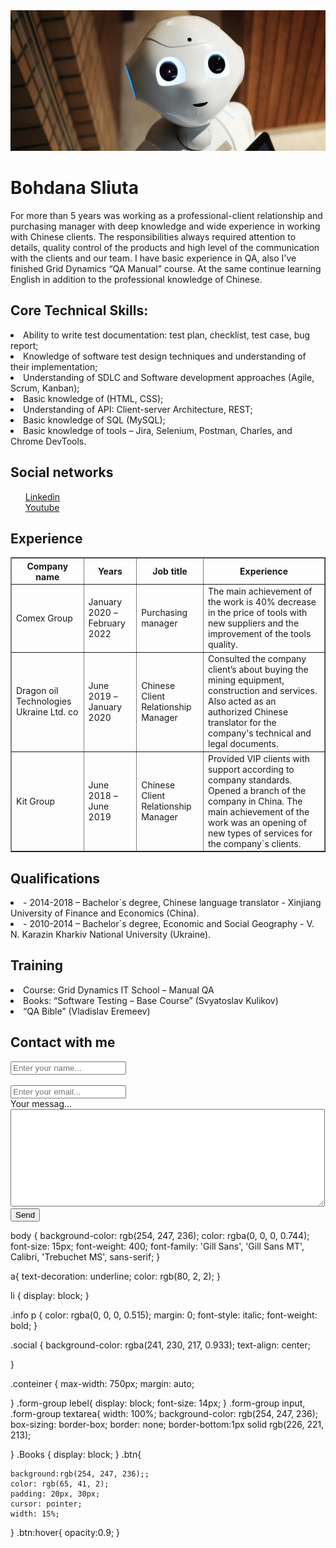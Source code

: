 <!DOCTYPE html>
<html lang="en">
<head>
  <meta charset="UTF-8">
  <title>Bohdana Sliuta CV</title>
  <link href="C:\Users\38066\сайт\sit\staly.css" rel="stylesheet" type="text/css">
<div class="conteiner">
    <script src="/js/styl.js"></script>
</head>
<body>
<div class="info">
<img src="31.jpg " width="750px"/>
<h1>Bohdana Sliuta</h1>
<p><em></em>For more than 5 years was working as a professional-client relationship and purchasing manager with deep knowledge and wide experience in working with Chinese clients. The responsibilities always required attention to details, quality control of the products and high level of the communication with the clients and our team. I have basic experience in QA, also I've finished Grid Dynamics “QA Manual” course. At the same continue learning English in addition to the professional knowledge of Chinese. 
</em></p>
</div>
<h2>Core Technical Skills:</h2>
<li>Ability to write test documentation: test plan, checklist, test case, bug report;</li> 
  <li>Knowledge of software test design techniques and understanding of their implementation;</li>
  <li>Understanding of SDLC and Software development approaches (Agile, Scrum, Kanban);</li>
  <li>Basic knowledge of (HTML, CSS);</li>
  <li>Understanding of API: Client-server Architecture, REST;</li>
  <li>Basic knowledge of SQL (MySQL);</li>
  <li>Basic knowledge of tools – Jira, Selenium, Postman, Charles, and Chrome DevTools.</li>

<h2>Social networks </h2>
<ul> 
<a href="https://www.linkedin.com/in/bohdana-sliuta-610918210"
target="_blank">Linkedin</a>
<br>
<a href=" https://www.youtube.com/channel/UCULWUVJANYbv1UGgf76JRPQ"
target="_blank">Youtube</a>
</ul>

<h2>Experience</h2>
<div class="social">
<table border=1>
  <thead>
  <tr>
  <th>Company name</th>
  <th>Years</th>
  <th>Job title</th>
  <th>Experience</th>
  </tr>
</thead>
<tbody>
  <tr>
    <td> Comex Group</td>
    <td> January 2020 – February 2022</td>
    <td> Purchasing manager</td>
   <td> The main achievement of the work is 40% decrease in the price of tools with new suppliers and the improvement of the tools quality.</td>
  </tr>
  <tr>
  <td> Dragon oil Technologies Ukraine Ltd. co</td>
  <td> June 2019 – January 2020</td>
  <td> Chinese Client Relationship Manager</td>
  <td> Consulted the company client’s about buying the mining equipment, construction and services. Also acted as an authorized Chinese translator for the company's technical and legal documents.</td>
</tr>
<tr>
  <td> Kit Group</td>
  <td> June 2018 – June 2019</td>
  <td> Chinese Client Relationship Manager</td>
  <td> Provided VIP clients with support according to company standards. Opened a branch of the company in China. The main achievement of the work was an opening of new types of services for the company`s clients.</td>
</tr>
</tbody>
</table>
</div>
<h2>Qualifications</h2>
  <li>- 2014-2018 – Bachelor`s degree, Chinese language translator - Xinjiang University of Finance and Economics (China).</li>
  <li>- 2010-2014 – Bachelor`s degree, Economic and Social Geography - V. N. Karazin Kharkiv National University (Ukraine).</li>

<h2>Training</h2>
<li>Course: Grid Dynamics IT School – Manual QA</li>
<li>Books: “Software Testing – Base Course” (Svyatoslav Kulikov)</li>
<li>“QA Bible” (Vladislav Eremeev)</li>
<h2>Сontact with me</h2>
<form method="post">
<form action="/">
<div class="form-group">
    <label for="name"</label>
<input type="taxt" id="name"   
placeholder="Enter your name...">
</div>
<br>
<div class="form-group">
<label for="email"></label>
<input type="email" id="email" placeholder="Enter your email...">
</div>
<div class="form-group">
    <label for="text"> Your messag...</label>
<textarea id="text" rows="10" cols="60"></textarea>
</div>
<input class="btn" type="submit"
value="Send">
</form>
</div>
</div>
</div>
</form>
</body>
</div>
</html>



body {
    background-color: rgb(254, 247, 236);
color: rgba(0, 0, 0, 0.744);
font-size: 15px;
font-weight: 400;
font-family: 'Gill Sans', 'Gill Sans MT', Calibri, 'Trebuchet MS', sans-serif;
}

a{
    text-decoration: underline;
    color: rgb(80, 2, 2);
}

li {
    display: block;
  }

.info p {
    color: rgba(0, 0, 0, 0.515);
margin: 0;
font-style: italic;
font-weight: bold;
}

.social {
background-color: rgba(241, 230, 217, 0.933);
text-align: center;

}

.conteiner {
    max-width: 750px;
    margin: auto;

}
.form-group lebel{
    display: block;
font-size: 14px;
}
.form-group input,
.form-group textarea{
    width: 100%;
    background-color: rgb(254, 247, 236);
    box-sizing: border-box;
    border: none;
    border-bottom:1px solid rgb(226, 221, 213);
    
}
.Books {
    display: block; 
}
.btn{
    
    background:rgb(254, 247, 236);;
    color: rgb(65, 41, 2);
    padding: 20px, 30px;
    cursor: pointer;
    width: 15%;
    
}
.btn:hover{
    opacity:0.9;
}
